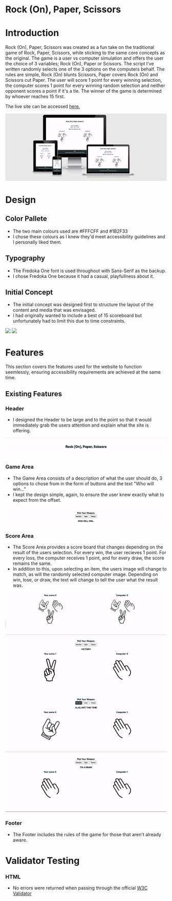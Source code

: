 # **Rock (On), Paper, Scissors**

# **Introduction**

Rock (On), Paper, Scissors was created as a fun take on the traditional game of Rock, Paper, Scissors, while sticking to the same core concepts as the original. The game is a user vs computer simulation and offers the user the choice of 3 variables; Rock (On), Paper or Scissors. The script I've written randomly selects one of the 3 options on the computers behalf. The rules are simple, Rock (On) blunts Scissors, Paper covers Rock (On) and Scissors cut Paper. The user will score 1 point for every winning selection, the computer scores 1 point for every winning random selection and neither opponent scores a point if it's a tie. The winner of the game is determined by whoever reaches 15 first.

The live site can be accessed [here.](https://digitilley.github.io/rock-paper-scissors/)

![Responsive Design](assets/images/responsive-design.png)

# **Design**

## **Color Pallete**
- The two main colours used are #FFFCFF and #1B2F33 
- I chose these colours as I knew they'd meet accessibility guidelines and I personally liked them.

## **Typography**
- The Fredoka One font is used throughout with Sans-Serif as the backup.
- I chose Fredoka One because it had a casual, playfullness about it.

## **Initial Concept**
- The initial concept was designed first to structure the layout of the content and media that was envisaged.
- I had originally wanted to include a best of 15 scoreboard but unfortunately had to limit this due to time constraints.

<img src="assets/images/initial-concept1.png">
<img src="assets/images/initial-concept2.png">

# **Features**
This section covers the features used for the website to function seemlessly, ensuring accessibility requirements are achieved at the same time.

## **Existing Features**
### Header
- I designed the Header to be large and to the point so that it would immediately grab the users attention and explain what the site is offering. 

<img src="assets/images/header.png">

### Game Area

- The Game Area consists of a description of what the user should do, 3 options to chose from in the form of buttons and the text "Who will win..."
 - I kept the design simple, again, to ensure the user knew exactly what to expect from the offset.

<img src="assets/images/game-area2.png">

### Score Area
- The Score Area provides a score board that changes depending on the result of the users selection. For every win, the user recieves 1 point. For every loss, the computer receives 1 point, and for every draw, the score remains the same.
- In addition to this, upon selecting an item, the users image will change to match, as will the randomly selected computer image. Depending on win, lose, or draw, the text will change to tell the user what the result was.

<img src="assets/images/score-area.png">
<img src="assets/images/win.png">
<img src="assets/images/lose.png">
<img src="assets/images/draw.png">

### Footer
- The Footer includes the rules of the game for those that aren't already aware.

# **Validator Testing**
### HTML
- No errors were returned when passing through the official [W3C Validator](https://validator.w3.org/nu/#textarea)

